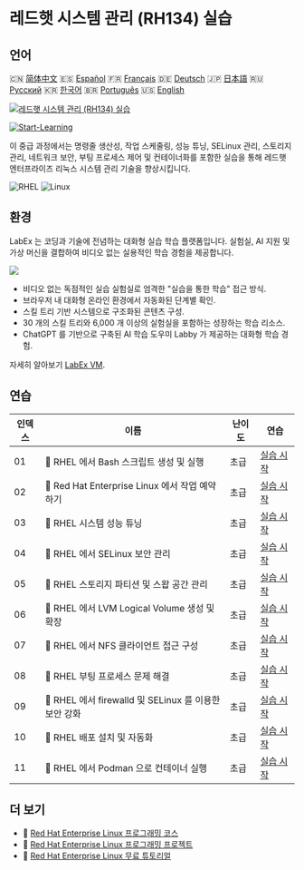 # 레드햇 시스템 관리 (RH134) 실습

## 언어

🇨🇳 [简体中文](README_zh.md) 🇪🇸 [Español](README_es.md) 🇫🇷 [Français](README_fr.md) 🇩🇪 [Deutsch](README_de.md) 🇯🇵 [日本語](README_ja.md) 🇷🇺 [Русский](README_ru.md) 🇰🇷 [한국어](README_ko.md) 🇧🇷 [Português](README_pt.md) 🇺🇸 [English](README.md) 

[![레드햇 시스템 관리 (RH134) 실습](https://cover-creator.labex.io/red-hat-system-administration-rh134-labs.png?lang=ko)](https://labex.io/ko/courses/red-hat-system-administration-rh134-labs)

[![Start-Learning](https://img.shields.io/badge/Start-Learning-whitesmoke?style=for-the-badge)](https://labex.io/ko/courses/red-hat-system-administration-rh134-labs)

이 중급 과정에서는 명령줄 생산성, 작업 스케줄링, 성능 튜닝, SELinux 관리, 스토리지 관리, 네트워크 보안, 부팅 프로세스 제어 및 컨테이너화를 포함한 실습을 통해 레드햇 엔터프라이즈 리눅스 시스템 관리 기술을 향상시킵니다.

![RHEL](https://img.shields.io/badge/RHEL-whitesmoke?style=for-the-badge&logo=rhel)
![Linux](https://img.shields.io/badge/Linux-whitesmoke?style=for-the-badge&logo=linux)


## 환경

LabEx 는 코딩과 기술에 전념하는 대화형 실습 학습 플랫폼입니다. 실험실, AI 지원 및 가상 머신을 결합하여 비디오 없는 실용적인 학습 경험을 제공합니다.

![](https://tutorial-screenshot.getvm.io/images/vm-1725247253.png)

- 비디오 없는 독점적인 실습 실험실로 엄격한 "실습을 통한 학습" 접근 방식.
- 브라우저 내 대화형 온라인 환경에서 자동화된 단계별 확인.
- 스킬 트리 기반 시스템으로 구조화된 콘텐츠 구성.
- 30 개의 스킬 트리와 6,000 개 이상의 실험실을 포함하는 성장하는 학습 리소스.
- ChatGPT 를 기반으로 구축된 AI 학습 도우미 Labby 가 제공하는 대화형 학습 경험.

자세히 알아보기 [LabEx VM](https://support.labex.io/using-labex/virtual-machine).

## 연습

|   인덱스 | 이름                                                  | 난이도   | 연습                                                                                                                            |
|----------|-------------------------------------------------------|----------|---------------------------------------------------------------------------------------------------------------------------------|
|       01 | 📖 RHEL 에서 Bash 스크립트 생성 및 실행               | 초급     | <a target='_blank' href='https://labex.io/ko/tutorials/rhel-create-and-execute-bash-scripts-in-rhel-588877'>실습 시작</a>       |
|       02 | 📖 Red Hat Enterprise Linux 에서 작업 예약하기        | 초급     | <a target='_blank' href='https://labex.io/ko/tutorials/rhel-schedule-tasks-in-red-hat-enterprise-linux-588897'>실습 시작</a>    |
|       03 | 📖 RHEL 시스템 성능 튜닝                              | 초급     | <a target='_blank' href='https://labex.io/ko/labs/rhel-tune-system-performance-in-rhel-588907'>실습 시작</a>                    |
|       04 | 📖 RHEL 에서 SELinux 보안 관리                        | 초급     | <a target='_blank' href='https://labex.io/ko/tutorials/rhel-manage-selinux-security-in-rhel-589233'>실습 시작</a>               |
|       05 | 📖 RHEL 스토리지 파티션 및 스왑 공간 관리             | 초급     | <a target='_blank' href='https://labex.io/ko/tutorials/rhel-manage-rhel-storage-partitions-and-swap-space-589241'>실습 시작</a> |
|       06 | 📖 RHEL 에서 LVM Logical Volume 생성 및 확장          | 초급     | <a target='_blank' href='https://labex.io/ko/tutorials/rhel-create-and-extend-lvm-logical-volumes-in-rhel-589245'>실습 시작</a> |
|       07 | 📖 RHEL 에서 NFS 클라이언트 접근 구성                 | 초급     | <a target='_blank' href='https://labex.io/ko/tutorials/rhel-configure-nfs-client-access-in-rhel-589252'>실습 시작</a>           |
|       08 | 📖 RHEL 부팅 프로세스 문제 해결                       | 초급     | <a target='_blank' href='https://labex.io/ko/tutorials/rhel-troubleshoot-the-rhel-boot-process-589253'>실습 시작</a>            |
|       09 | 📖 RHEL 에서 firewalld 및 SELinux 를 이용한 보안 강화 | 초급     | <a target='_blank' href='https://labex.io/ko/tutorials/rhel-secure-with-firewalld-and-selinux-in-rhel-589259'>실습 시작</a>     |
|       10 | 📖 RHEL 배포 설치 및 자동화                           | 초급     | <a target='_blank' href='https://labex.io/ko/tutorials/rhel-install-and-automate-rhel-deployments-589257'>실습 시작</a>         |
|       11 | 📖 RHEL 에서 Podman 으로 컨테이너 실행                | 초급     | <a target='_blank' href='https://labex.io/ko/tutorials/rhel-run-containers-with-podman-on-rhel-589256'>실습 시작</a>            |

## 더 보기

- 🔗 [Red Hat Enterprise Linux 프로그래밍 코스](https://github.com/labex-labs/awesome-programming-courses)
- 🔗 [Red Hat Enterprise Linux 프로그래밍 프로젝트](https://github.com/labex-labs/awesome-programming-projects)
- 🔗 [Red Hat Enterprise Linux 무료 튜토리얼](https://github.com/labex-labs/rhel-free-tutorials)

